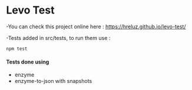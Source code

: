 # Levo Test

-You can check this project online here  :  https://hreluz.github.io/levo-test/

-Tests added in src/tests, to run them use :

    npm test
    
#### Tests done using
                
+ enzyme
+ enzyme-to-json with snapshots

